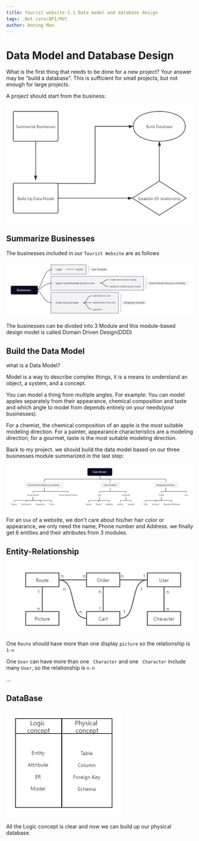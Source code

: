 ```yaml
---
title: Tourist website-1.1 Data model and database design
tags: .Net core/API/MVC
author: Anning Mao
---
```


# Data Model and Database Design

What is the first thing that needs to be done for a new project? Your answer may be "build a database". This is sufficient for small projects, but not enough for large projects.

A project should start from the business:

![1.1](https://github.com/AnningMao/MarkDownImage/raw/main/.net%20note/Database%20design/1.1.png)



## Summarize Businesses

The businesses included in our `Tourist Website` are as follows

![1.2](https://github.com/AnningMao/MarkDownImage/raw/main/.net%20note/Database%20design/1.2.png)

The businesses can be divided into 3 Module and this module-based design model is called Domain Driven Design(DDD)



## Build the Data Model

what is a Data Model?

Model is a way to describe complex things, it is a means to understand an object, a system, and a concept.

You can model a thing from multiple angles. For example: You can model apples separately from their appearance, chemical composition and taste and which angle to model from depends entirely on your needs(your businesses).

For a chemist, the chemical composition of an apple is the most suitable modeling direction. For a painter, appearance characteristics are a modeling direction; for a gourmet, taste is the most suitable modeling direction.



Back to my project. we should build the data model based on our three businesses module summarized in the last step:

 ![1.3](https://github.com/AnningMao/MarkDownImage/raw/main/.net%20note/Database%20design/1.3.png)



For an `Use` of a website, we don't care about his/her hair color or appearance, we only need the name, Phone number and Address. we finally get 6 entities and their attributes from 3 modules.	

## Entity-Relationship 

 ![1.4](https://github.com/AnningMao/MarkDownImage/raw/main/.net%20note/Database%20design/1.4.png)

One `Route` should have more than one display `picture` so the relationship is `1-n`

One `User` can have more than one ` Character` and one ` Character` include many `User`, so the relationship is `n-n`

...

## DataBase

![1.5](https://github.com/AnningMao/MarkDownImage/raw/main/.net%20note/Database%20design/1.5.png)

All the Logic concept is clear and now we can build up our physical database.

